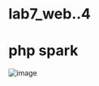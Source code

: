 ﻿# lab7_web..4
# php spark
![image](https://github.com/user-attachments/assets/505cde43-3aa4-4732-af75-8d7673d885d4)


 
